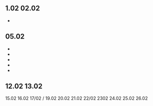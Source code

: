 1.02
02.02
-
-
05.02
-
-
-
-
-
-
12.02
13.02
-
15.02
16.02
17/02
/
19.02
20.02
21.02
22/02
2302
24.02
25.02
26.02
